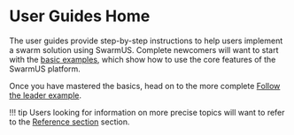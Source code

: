 # User Guides Home

The user guides provide step-by-step instructions to help users implement a swarm solution using SwarmUS. Complete newcomers will want to start with the [basic examples](basic-examples/led-flash-buzz.md), which show how to use the core features of the SwarmUS platform.

Once you have mastered the basics, head on to the more complete [Follow the leader example](follow-the-leader/index.md).

!!! tip
    Users looking for information on more precise topics will want to refer to the [Reference section](../reference/index.md) section.
